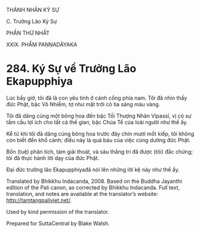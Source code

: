 THÁNH NHÂN KÝ SỰ

C. Trưởng Lão Ký Sự

PHẦN THỨ NHẤT

XXIX. PHẨM PAṆṆADĀYAKA

# 284\. Ký Sự về Trưởng Lão Ekapupphiya

Lúc bấy giờ, tôi đã là con yêu tinh ở cánh cổng phía nam. Tôi đã nhìn thấy đức Phật, bậc Vô Nhiễm, tợ như mặt trời có tia sáng màu vàng.

Tôi đã dâng cúng một bông hoa đến bậc Tối Thượng Nhân Vipassī, vị có sự tầm cầu lợi ích cho tất cả thế gian, bậc Chúa Tể của loài người như thế ấy.

Kể từ khi tôi đã dâng cúng bông hoa trước đây chín mươi mốt kiếp, tôi không còn biết đến khổ cảnh; điều này là quả báu của việc cúng dường đức Phật.

Bốn (tuệ) phân tích, tám giải thoát, và sáu thắng trí đã được (tôi) đắc chứng; tôi đã thực hành lời dạy của đức Phật.

Đại đức trưởng lão Ekapupphiyađã nói lên những lời kệ này như thế ấy.

Translated by Bhikkhu Indacanda, 2008. Based on the Buddha Jayanthi edition of the Pali canon, as corrected by Bhikkhu Indacanda. Full text, translation, and notes are available at the translator’s website: http://tamtangpaliviet.net/.

Used by kind permission of the translator.

Prepared for SuttaCentral by Blake Walsh.